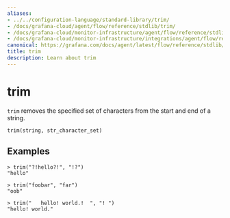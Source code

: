 ```yaml
---
aliases:
- ../../configuration-language/standard-library/trim/
- /docs/grafana-cloud/agent/flow/reference/stdlib/trim/
- /docs/grafana-cloud/monitor-infrastructure/agent/flow/reference/stdlib/trim/
- /docs/grafana-cloud/monitor-infrastructure/integrations/agent/flow/reference/stdlib/trim/
canonical: https://grafana.com/docs/agent/latest/flow/reference/stdlib/trim/
title: trim
description: Learn about trim
---
```


# trim

`trim` removes the specified set of characters from the start and end of a string.

```river
trim(string, str_character_set)
```

## Examples

```river
> trim("?!hello?!", "!?")
"hello"

> trim("foobar", "far")
"oob"

> trim("   hello! world.!  ", "! ")
"hello! world."
```
